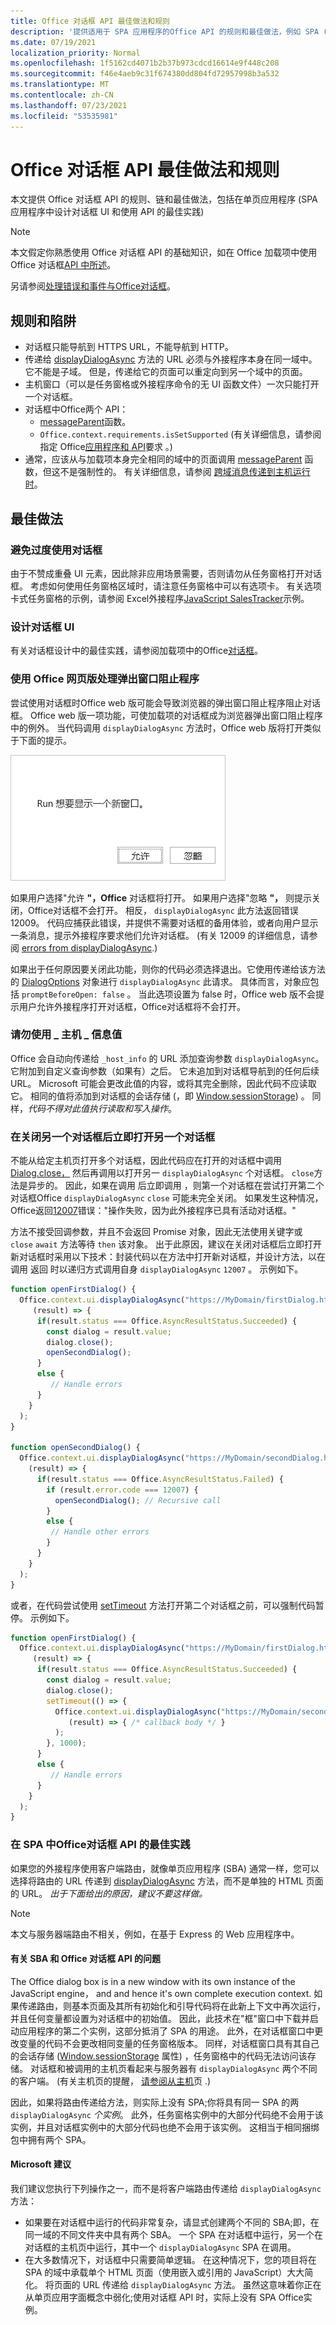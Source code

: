 ```yaml
---
title: Office 对话框 API 最佳做法和规则
description: '提供适用于 SPA 应用程序的Office API 的规则和最佳做法，例如 SPA (应用程序的最佳实践) '
ms.date: 07/19/2021
localization_priority: Normal
ms.openlocfilehash: 1f5162cd4071b2b37b973cdcd16614e9f448c208
ms.sourcegitcommit: f46e4aeb9c31f674380dd804fd72957998b3a532
ms.translationtype: MT
ms.contentlocale: zh-CN
ms.lasthandoff: 07/23/2021
ms.locfileid: "53535981"
---
```

# <a name="best-practices-and-rules-for-the-office-dialog-api"></a>Office 对话框 API 最佳做法和规则

本文提供 Office 对话框 API 的规则、链和最佳做法，包括在单页应用程序 (SPA 应用程序中设计对话框 UI 和使用 API 的最佳实践) 

> [!NOTE]
> 本文假定你熟悉使用 Office 对话框 API 的基础知识，如在 Office 加载项中使用 Office 对话框[API 中所述](dialog-api-in-office-add-ins.md)。
> 
> 另请参阅[处理错误和事件与Office对话框](dialog-handle-errors-events.md)。

## <a name="rules-and-gotchas"></a>规则和陷阱

- 对话框只能导航到 HTTPS URL，不能导航到 HTTP。
- 传递给 [displayDialogAsync](/javascript/api/office/office.ui) 方法的 URL 必须与外接程序本身在同一域中。 它不能是子域。 但是，传递给它的页面可以重定向到另一个域中的页面。
- 主机窗口（可以是任务窗格或外接程序命令的无 UI 函数[](../reference/manifest/functionfile.md)文件）一次只能打开一个对话框。
- 对话框中Office两个 API：
  - [messageParent](/javascript/api/office/office.ui#messageparent-message-)函数。
  - `Office.context.requirements.isSetSupported` (有关详细信息，请参阅指定 Office[应用程序和 API](specify-office-hosts-and-api-requirements.md)要求 。) 
- 通常，应该从与加载项本身完全相同的域中的页面调用 [messageParent](/javascript/api/office/office.ui#messageparent-message-) 函数，但这不是强制性的。 有关详细信息，请参阅 [跨域消息传递到主机运行时](dialog-api-in-office-add-ins.md#cross-domain-messaging-to-the-host-runtime)。

## <a name="best-practices"></a>最佳做法

### <a name="avoid-overusing-dialog-boxes"></a>避免过度使用对话框

由于不赞成重叠 UI 元素，因此除非应用场景需要，否则请勿从任务窗格打开对话框。 考虑如何使用任务窗格区域时，请注意任务窗格中可以有选项卡。 有关选项卡式任务窗格的示例，请参阅 Excel外接程序[JavaScript SalesTracker](https://github.com/OfficeDev/Excel-Add-in-JavaScript-SalesTracker)示例。

### <a name="designing-a-dialog-box-ui"></a>设计对话框 UI

有关对话框设计中的最佳实践，请参阅加载项中的Office[对话框](../design/dialog-boxes.md)。

### <a name="handling-pop-up-blockers-with-office-on-the-web"></a>使用 Office 网页版处理弹出窗口阻止程序

尝试使用对话框时Office web 版可能会导致浏览器的弹出窗口阻止程序阻止对话框。 Office web 版一项功能，可使加载项的对话框成为浏览器弹出窗口阻止程序中的例外。 当代码调用 `displayDialogAsync` 方法时，Office web 版将打开类似于下面的提示。

![Screenshot showing the prompt with a brief description and Allow and Ignore buttons that an add-in can generate to avoid in-browser pop-up blockers](../images/dialog-prompt-before-open.png)

如果用户选择"允许 **"，Office** 对话框将打开。 如果用户选择"忽略 **"，** 则提示关闭，Office对话框不会打开。 相反， `displayDialogAsync` 此方法返回错误 12009。 代码应捕获此错误，并提供不需要对话框的备用体验，或者向用户显示一条消息，提示外接程序要求他们允许对话框。  (有关 12009 的详细信息，请参阅 [errors from displayDialogAsync](dialog-handle-errors-events.md#errors-from-displaydialogasync).) 

如果出于任何原因要关闭此功能，则你的代码必须选择退出。它使用传递给该方法的 [DialogOptions](/javascript/api/office/office.dialogoptions) 对象进行 `displayDialogAsync` 此请求。 具体而言，对象应包括 `promptBeforeOpen: false` 。 当此选项设置为 false 时，Office web 版不会提示用户允许外接程序打开对话框，Office对话框将不会打开。

### <a name="do-not-use-the-_host_info-value"></a>请勿使用 \_ 主机 \_ 信息值

Office 会自动向传递给 `_host_info` 的 URL 添加查询参数 `displayDialogAsync`。 它附加到自定义查询参数（如果有）之后。 它未追加到对话框导航到的任何后续 URL。 Microsoft 可能会更改此值的内容，或将其完全删除，因此代码不应读取它。 相同的值将添加到对话框的会话存储 (，即 [Window.sessionStorage](https://developer.mozilla.org/docs/Web/API/Window/sessionStorage)) 。 同样，*代码不得对此值执行读取和写入操作*。

### <a name="opening-another-dialog-immediately-after-closing-one"></a>在关闭另一个对话框后立即打开另一个对话框

不能从给定主机页打开多个对话框，因此代码应在打开的对话框中调用 [Dialog.close，](/javascript/api/office/office.dialog#close__) 然后再调用以打开另一 `displayDialogAsync` 个对话框。 `close`方法是异步的。 因此，如果在调用 后立即调用 ，则第一个对话框在尝试打开第二个对话框Office `displayDialogAsync` `close` 可能未完全关闭。 如果发生这种情况，Office返回[12007](dialog-handle-errors-events.md#12007)错误："操作失败，因为此外接程序已具有活动对话框。"

方法不接受回调参数，并且不会返回 Promise 对象，因此无法使用关键字或 `close` `await` 方法等待 `then` 该对象。 出于此原因，建议在关闭对话框后立即打开新对话框时采用以下技术：封装代码以在方法中打开新对话框，并设计方法，以在 调用 返回 时以递归方式调用自身 `displayDialogAsync` `12007` 。 示例如下。

```javascript
function openFirstDialog() {
  Office.context.ui.displayDialogAsync("https://MyDomain/firstDialog.html", { width: 50, height: 50},
     (result) => {
      if(result.status === Office.AsyncResultStatus.Succeeded) {
        const dialog = result.value;
        dialog.close();
        openSecondDialog();
      }
      else {
         // Handle errors
      }
    }
  );
}
 
function openSecondDialog() {
  Office.context.ui.displayDialogAsync("https://MyDomain/secondDialog.html", { width: 50, height: 50},
    (result) => {
      if(result.status === Office.AsyncResultStatus.Failed) {
        if (result.error.code === 12007) {
          openSecondDialog(); // Recursive call
        }
        else {
         // Handle other errors
        }
      }
    }
  );
}
```

或者，在代码尝试使用 [setTimeout](https://www.w3schools.com/jsref/met_win_settimeout.asp) 方法打开第二个对话框之前，可以强制代码暂停。 示例如下。

```javascript
function openFirstDialog() {
  Office.context.ui.displayDialogAsync("https://MyDomain/firstDialog.html", { width: 50, height: 50},
     (result) => {
      if(result.status === Office.AsyncResultStatus.Succeeded) {
        const dialog = result.value;
        dialog.close();
        setTimeout(() => { 
          Office.context.ui.displayDialogAsync("https://MyDomain/secondDialog.html", { width: 50, height: 50},
             (result) => { /* callback body */ }
          );
        }, 1000);
      }
      else {
         // Handle errors
      }
    }
  );
}
```

### <a name="best-practices-for-using-the-office-dialog-api-in-an-spa"></a>在 SPA 中Office对话框 API 的最佳实践

如果您的外接程序使用客户端路由，就像单页应用程序 (SBA) 通常一样，您可以选择将路由的 URL 传递到 [displayDialogAsync](/javascript/api/office/office.ui) 方法，而不是单独的 HTML 页面的 URL。 *出于下面给出的原因，建议不要这样做。*

> [!NOTE]
> 本文与服务器端路由不相关，例如，在基于 Express 的 Web 应用程序中。

#### <a name="problems-with-spas-and-the-office-dialog-api"></a>有关 SBA 和 Office 对话框 API 的问题

The Office dialog box is in a new window with its own instance of the JavaScript engine， and and hence it's own complete execution context. 如果传递路由，则基本页面及其所有初始化和引导代码将在此新上下文中再次运行，并且任何变量都设置为对话框中的初始值。 因此，此技术在"框"窗口中下载并启动应用程序的第二个实例，这部分抵消了 SPA 的用途。 此外，在对话框窗口中更改变量的代码不会更改相同变量的任务窗格版本。 同样，对话框窗口具有其自己的会话存储 ([Window.sessionStorage](https://developer.mozilla.org/docs/Web/API/Window/sessionStorage) 属性) ，任务窗格中的代码无法访问该存储。 对话框和被调用的主机页看起来与服务器有 `displayDialogAsync` 两个不同的客户端。  (有关主机页的提醒， [请参阅从主机](dialog-api-in-office-add-ins.md#open-a-dialog-box-from-a-host-page)页 .) 

因此，如果将路由传递给方法，则实际上没有 SPA;你将具有同一 SPA 的两 `displayDialogAsync` *个实例*。 此外，任务窗格实例中的大部分代码绝不会用于该实例，并且对话框实例中的大部分代码也绝不会用于该实例。 这相当于相同捆绑包中拥有两个 SPA。

#### <a name="microsoft-recommendations"></a>Microsoft 建议

我们建议您执行下列操作之一，而不是将客户端路由传递给 `displayDialogAsync` 方法：

* 如果要在对话框中运行的代码非常复杂，请显式创建两个不同的 SBA;即，在同一域的不同文件夹中具有两个 SBA。 一个 SPA 在对话框中运行，另一个在对话框的主机页中运行，其中一个 `displayDialogAsync` SPA 在调用。 
* 在大多数情况下，对话框中只需要简单逻辑。 在这种情况下，您的项目将在 SPA 的域中承载单个 HTML 页面（使用嵌入或引用的 JavaScript）大大简化。 将页面的 URL 传递给 `displayDialogAsync` 方法。 虽然这意味着你正在从单页应用字面概念中弱化;使用对话框 API 时，实际上没有 SPA Office实例。
